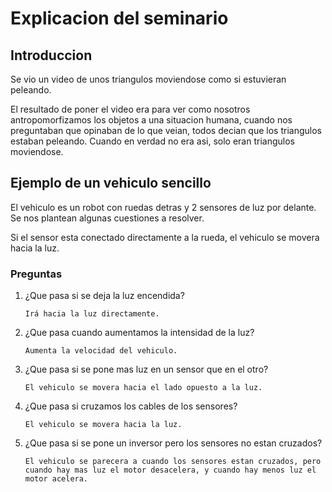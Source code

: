 # Explicacion del seminario

## Introduccion

Se vio un video de unos triangulos moviendose como si estuvieran peleando.

El resultado de poner el video era para ver como nosotros antropomorfizamos los objetos a una situacion humana, cuando nos preguntaban que opinaban de lo que veian, todos decian que los triangulos estaban peleando. Cuando en verdad no era asi, solo eran triangulos moviendose.

## Ejemplo de un vehiculo sencillo

El vehiculo es un robot con ruedas detras y 2 sensores de luz por delante. Se nos plantean algunas cuestiones a resolver.

Si el sensor esta conectado directamente a la rueda, el vehiculo se movera hacia la luz.
### Preguntas

1. ¿Que pasa si se deja la luz encendida?

    `Irá hacia la luz directamente.`
2. ¿Que pasa cuando aumentamos la intensidad de la luz?

    `Aumenta la velocidad del vehiculo.`
3. ¿Que pasa si se pone mas luz en un sensor que en el otro?

    `El vehiculo se movera hacia el lado opuesto a la luz.`
4. ¿Que pasa si cruzamos los cables de los sensores?

    `El vehiculo se movera hacia la luz.`
5. ¿Que pasa si se pone un inversor pero los sensores no estan cruzados?

    `El vehiculo se parecera a cuando los sensores estan cruzados, pero cuando hay mas luz el motor desacelera, y cuando hay menos luz el motor acelera.`